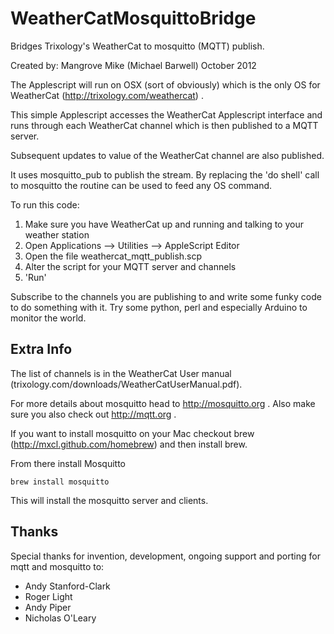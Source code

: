 WeatherCatMosquittoBridge
=========================

Bridges Trixology's WeatherCat to mosquitto (MQTT) publish.


Created by: Mangrove Mike (Michael Barwell) October 2012

The Applescript will run on OSX (sort of obviously) which is the only OS for
WeatherCat (http://trixology.com/weathercat) .

This simple Applescript accesses the WeatherCat Applescript interface and runs through
each WeatherCat channel which is then published to a MQTT server.

Subsequent updates to value of the WeatherCat channel are also published. 

It uses mosquitto_pub to publish the stream. By replacing the 'do shell' call to 
mosquitto the routine can be used to feed any OS command.

To run this code:
1. Make sure you have WeatherCat up and running and talking to your weather station
2. Open Applications --> Utilities --> AppleScript Editor
3. Open the file weathercat_mqtt_publish.scp
4. Alter the script for your MQTT server and channels
5. 'Run'

Subscribe to the channels you are publishing to and write some funky code to do 
something with it. Try some python, perl and especially Arduino to monitor the world.

Extra Info
----------

The list of channels is in the WeatherCat User manual (trixology.com/downloads/WeatherCatUserManual.pdf).

For more details about mosquitto head to http://mosquitto.org .
Also make sure you also check out http://mqtt.org .

If you want to install mosquitto on your Mac checkout brew (http://mxcl.github.com/homebrew)
and then install brew.

From there install Mosquitto

	brew install mosquitto

This will install the mosquitto server and clients.




Thanks
------
Special thanks for invention, development, ongoing support and porting for mqtt and mosquitto to:
* Andy Stanford-Clark
* Roger Light
* Andy Piper
* Nicholas O'Leary






